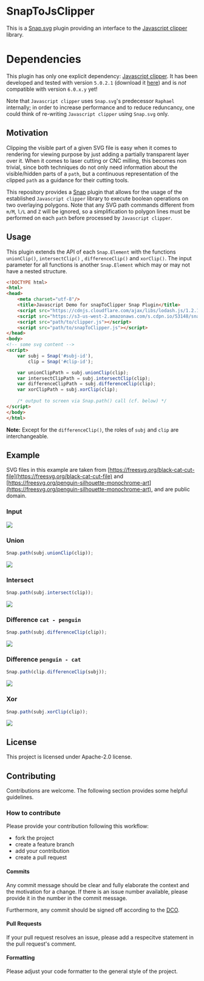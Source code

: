 # SnapToJsClipper

This is a [Snap.svg](http://snapsvg.io) plugin providing an interface to
the [Javascript clipper](https://sourceforge.net/projects/jsclipper/) library.

# Dependencies

This plugin has only one explicit dependency: [Javascript clipper](https://sourceforge.net/projects/jsclipper/). It has
been developed and tested with version `5.0.2.1` (download
it [here](https://sourceforge.net/projects/jsclipper/files/Javascript_Clipper_5.0.2.1.zip/download)) and is _not_
compatible with version `6.0.x.y` yet!

Note that `Javascript clipper` uses `Snap.svg`'s predecessor `Raphael` internally; in order to increase performance and
to reduce reduncancy, one could think of re-writing `Javascript clipper` using `Snap.svg` only.

## Motivation
Clipping the visible part of a given SVG file is easy when it comes to rendering for viewing purpose by just adding a partially transparent layer over it.
When it comes to laser cutting or CNC milling, this becomes non trivial, since both techniques do not only need information about the visible/hidden parts of a `path`, but a continuous representation of the clipped `path` as a guidance for their cutting tools.

This repository provides a [Snap](snapsvg.io) plugin that allows for the usage of the established `Javascript clipper` library to execute boolean operations on two overlaying polygons.
Note that any SVG path commands different from `m/M`, `l/L` and `Z` will be ignored, so a simplification to polygon lines must be performed on each `path` before processed by `Javascript clipper`.

## Usage

This plugin extends the API of each `Snap.Element` with the functions `unionClip()`, `intersectClip()`
, `differenceClip()` and `xorClip()`. The input parameter for all functions is another `Snap.Element` which may or may
not have a nested structure.

```html
<!DOCTYPE html>
<html>
<head>
    <meta charset="utf-8"/>
    <title>Javascript Demo for snapToClipper Snap Plugin</title>
    <script src="https://cdnjs.cloudflare.com/ajax/libs/lodash.js/1.2.1/lodash.min.js"></script>
    <script src="https://s3-us-west-2.amazonaws.com/s.cdpn.io/53148/snap.svg-min.js"></script>
    <script src="path/to/clipper.js"></script>
    <script src="path/to/snapToClipper.js"></script>
</head>
<body>
<!-- some svg content -->
<script>
    var subj = Snap('#subj-id'),
        clip = Snap('#clip-id');

    var unionClipPath = subj.unionClip(clip);
    var intersectClipPath = subj.intersectClip(clip);
    var differenceClipPath = subj.differenceClip(clip);
    var xorClipPath = subj.xorClip(clip);
    
    /* output to screen via Snap.path() call (cf. below) */
</script>
</body>
</html>
```

**Note:** Except for the `differenceClip()`, the roles of `subj` and `clip` are interchangeable.

## Example

SVG files in this example are taken
from [https://freesvg.org/black-cat-cut-file](https://freesvg.org/black-cat-cut-file)
and [https://freesvg.org/penguin-silhouette-monochrome-art](https://freesvg.org/penguin-silhouette-monochrome-art), and are public domain.

### Input

![](img/input.svg)

### Union

```js
Snap.path(subj.unionClip(clip));
```

![](img/union.svg)

### Intersect

```js
Snap.path(subj.intersect(clip));
```

![](img/intersect.svg)

### Difference `cat - penguin`

```js
Snap.path(subj.differenceClip(clip));
```

![](img/difference_c-p.svg)

### Difference `penguin - cat`

```js
Snap.path(clip.differenceClip(subj));
```

![](img/difference_p-c.svg)

### Xor

```js
Snap.path(subj.xorClip(clip));
```

![](img/xor.svg)

## License

This project is licensed under Apache-2.0 license.

## Contributing
Contributions are welcome.
The following section provides some helpful guidelines.

### How to contribute
Please provide your contribution following this workflow:
- fork the project
- create a feature branch
- add your contribution
- create a pull request

#### Commits
Any commit message should be clear and fully elaborate the context and the motivation for a change.
If there is an issue number available, please provide it in the number in the commit message.

Furthermore, any commit should be signed off according to the [DCO](https://github.com/TNG/SnapToJsClipper/blob/main/DCO).

#### Pull Requests
If your pull request resolves an issue, please add a respecitve statement in the pull request's comment.

#### Formatting
Please adjust your code formatter to the general style of the project.

